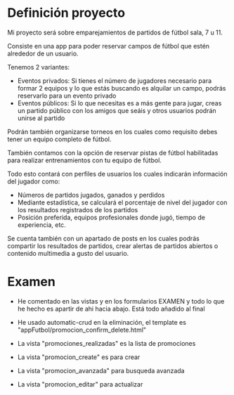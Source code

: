 # Definición proyecto

Mi proyecto será sobre emparejamientos de partidos de fútbol sala, 7 u 11.

Consiste en una app para poder reservar campos de fútbol que estén alrededor de un usuario.

Tenemos 2 variantes:
- Eventos privados: Si tienes el número de jugadores necesario para formar 2 equipos y lo que estás buscando es alquilar un campo, podrás reservarlo para un evento privado
- Eventos públicos: Si lo que necesitas es a más gente para jugar, creas un partido público con los amigos que seáis y otros usuarios podrán unirse al partido

Podrán también organizarse torneos en los cuales como requisito debes tener un equipo completo de fútbol.

También contamos con la opción de reservar pistas de fútbol habilitadas para realizar entrenamientos con tu equipo de fútbol.

Todo esto contará con perfiles de usuarios los cuales indicarán información del jugador como:
- Números de partidos jugados, ganados y perdidos
- Mediante estadística, se calculará el porcentaje de nivel del jugador con los resultados registrados de los partidos
- Posición preferida, equipos profesionales donde jugó, tiempo de experiencia, etc.

Se cuenta también con un apartado de posts en los cuales podrás compartir los resultados de partidos, crear alertas de partidos abiertos o contenido multimedia a gusto del usuario.

# Examen

- He comentado en las vistas y en los formularios EXAMEN y todo lo que he hecho es apartir de ahi hacia abajo. Está todo añadido al final

- He usado automatic-crud en la eliminación, el template es "appFutbol/promocion_confirm_delete.html"

- La vista "promociones_realizadas" es la lista de promociones

- La vista "promocion_create" es para crear

- La vista "promocion_avanzada" para busqueda avanzada

- La vista "promocion_editar" para actualizar